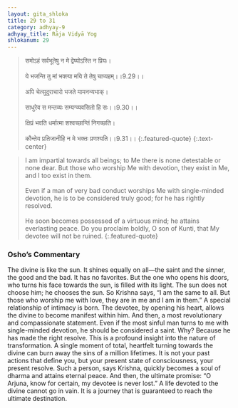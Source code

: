 ```yaml
---
layout: gita_shloka
title: 29 to 31
category: adhyay-9
adhyay_title: Rāja Vidyā Yog
shlokanum: 29
---
```


> समोऽहं सर्वभूतेषु न मे द्वेष्योऽस्ति न प्रियः।<br><br>ये भजन्ति तु मां भक्त्या मयि ते तेषु चाप्यहम्।।9.29।।<br><br>अपि चेत्सुदुराचारो भजते मामनन्यभाक्।<br><br>साधुरेव स मन्तव्यः सम्यग्व्यवसितो हि सः।।9.30।।<br><br>क्षिप्रं भवति धर्मात्मा शश्वच्छान्तिं निगच्छति।<br><br>कौन्तेय प्रतिजानीहि न मे भक्तः प्रणश्यति।।9.31।।
{:.featured-quote}
{:.text-center}

> I am impartial towards all beings; to Me there is none detestable or none dear. But those who worship Me with devotion, they exist in Me, and I too exist in them.<br><br>Even if a man of very bad conduct worships Me with single-minded devotion, he is to be considered truly good; for he has rightly resolved.<br><br>He soon becomes possessed of a virtuous mind; he attains everlasting peace. Do you proclaim boldly, O son of Kunti, that My devotee will not be ruined.
{:.featured-quote}

### Osho’s Commentary
The divine is like the sun. It shines equally on all—the saint and the sinner, the good and the bad. It has no favorites. But the one who opens his doors, who turns his face towards the sun, is filled with its light. The sun does not choose him; he chooses the sun.
So Krishna says, “I am the same to all. But those who worship me with love, they are in me and I am in them.” A special relationship of intimacy is born. The devotee, by opening his heart, allows the divine to become manifest within him.
And then, a most revolutionary and compassionate statement. Even if the most sinful man turns to me with single-minded devotion, he should be considered a saint. Why? Because he has made the right resolve.
This is a profound insight into the nature of transformation. A single moment of total, heartfelt turning towards the divine can burn away the sins of a million lifetimes. It is not your past actions that define you, but your present state of consciousness, your present resolve.
Such a person, says Krishna, quickly becomes a soul of dharma and attains eternal peace. And then, the ultimate promise: “O Arjuna, know for certain, my devotee is never lost.” A life devoted to the divine cannot go in vain. It is a journey that is guaranteed to reach the ultimate destination.
